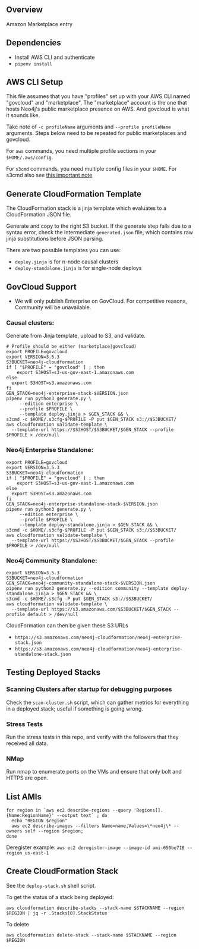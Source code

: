 ## Overview

Amazon Marketplace entry

## Dependencies

* Install AWS CLI and authenticate
* `pipenv install`

## AWS CLI Setup

This file assumes that you have "profiles" set up with your AWS CLI named "govcloud" and
"marketplace".   The "marketplace" account is the one that hosts Neo4j's public marketplace
presence on AWS.  And govcloud is what it sounds like.

Take note of `-c profileName` arguments and `--profile profileName` arguments.   Steps
below need to be repeated for public marketplaces and govcloud.

For `aws` commands, you need multiple profile sections in your `$HOME/.aws/config`.

For `s3cmd` commands, you need multiple config files in your `$HOME`.  For s3cmd also see [this important note](https://stanlemon.net/2013/05/23/s3cmd-and-govcloud/)

## Generate CloudFormation Template

The CloudFormation stack is a jinja template which evaluates to a CloudFormation JSON file.

Generate and copy to the right S3 bucket.  If the generate step fails due to a syntax
error, check the intermediate `generated.json` file, which contains raw jinja substitutions
before JSON parsing.

There are two possible templates you can use:
* `deploy.jinja` is for n-node causal clusters
* `deploy-standalone.jinja` is for single-node deploys

## GovCloud Support

- We will only publish Enterprise on GovCloud.  For competitive reasons, Community will be
unavailable.

### Causal clusters:

Generate from Jinja template, upload to S3, and validate.

```
# Profile should be either (marketplace|govcloud)
export PROFILE=govcloud
export VERSION=3.5.3
S3BUCKET=neo4j-cloudformation
if [ "$PROFILE" = "govcloud" ] ; then
	export S3HOST=s3-us-gov-east-1.amazonaws.com
else 
  export S3HOST=s3.amazonaws.com
fi
GEN_STACK=neo4j-enterprise-stack-$VERSION.json
pipenv run python3 generate.py \
     --edition enterprise \
     --profile $PROFILE \
     --template deploy.jinja > $GEN_STACK && \
s3cmd -c $HOME/.s3cfg-$PROFILE -P put $GEN_STACK s3://$S3BUCKET/
aws cloudformation validate-template \
  --template-url https://$S3HOST/$S3BUCKET/$GEN_STACK --profile $PROFILE > /dev/null
```

### Neo4j Enterprise Standalone:

```
export PROFILE=govcloud
export VERSION=3.5.3
S3BUCKET=neo4j-cloudformation
if [ "$PROFILE" = "govcloud" ] ; then
	export S3HOST=s3-us-gov-east-1.amazonaws.com
else 
  export S3HOST=s3.amazonaws.com
fi
GEN_STACK=neo4j-enterprise-standalone-stack-$VERSION.json
pipenv run python3 generate.py \
     --edition enterprise \
     --profile $PROFILE \
     --template deploy-standalone.jinja > $GEN_STACK && \
s3cmd -c $HOME/.s3cfg-$PROFILE -P put $GEN_STACK s3://$S3BUCKET/
aws cloudformation validate-template \
  --template-url https://$S3HOST/$S3BUCKET/$GEN_STACK --profile $PROFILE > /dev/null
```

### Neo4j Community Standalone:

```
export VERSION=3.5.3
S3BUCKET=neo4j-cloudformation
GEN_STACK=neo4j-community-standalone-stack-$VERSION.json
pipenv run python3 generate.py --edition community --template deploy-standalone.jinja > $GEN_STACK && \
s3cmd -c $HOME/.s3cfg -P put $GEN_STACK s3://$S3BUCKET/
aws cloudformation validate-template \
  --template-url https://s3.amazonaws.com/$S3BUCKET/$GEN_STACK --profile default > /dev/null
```

CloudFormation can then be given these S3 URLs 
* `https://s3.amazonaws.com/neo4j-cloudformation/neo4j-enterprise-stack.json`
* `https://s3.amazonaws.com/neo4j-cloudformation/neo4j-enterprise-standalone-stack.json`

## Testing Deployed Stacks

### Scanning Clusters after startup for debugging purposes

Check the `scan-cluster.sh` script, which can gather metrics for everything
in a deployed stack; useful if something is going wrong.

### Stress Tests

Run the stress tests in this repo, and verify with the followers that they
received all data.

### NMap

Run nmap to enumerate ports on the VMs and ensure that only bolt and HTTPS are open.

## List AMIs

```
for region in `aws ec2 describe-regions --query 'Regions[].{Name:RegionName}' --output text` ; do
  echo "REGION $region" 
  aws ec2 describe-images --filters Name=name,Values=\*neo4j\* --owners self --region $region;
done
```

Deregister example: `aws ec2 deregister-image --image-id ami-650be718 --region us-east-1`

## Create CloudFormation Stack

See the `deploy-stack.sh` shell script.

To get the status of a stack being deployed:

```
aws cloudformation describe-stacks --stack-name $STACKNAME --region $REGION | jq -r .Stacks[0].StackStatus
```

To delete

```
aws cloudformation delete-stack --stack-name $STACKNAME --region $REGION
```